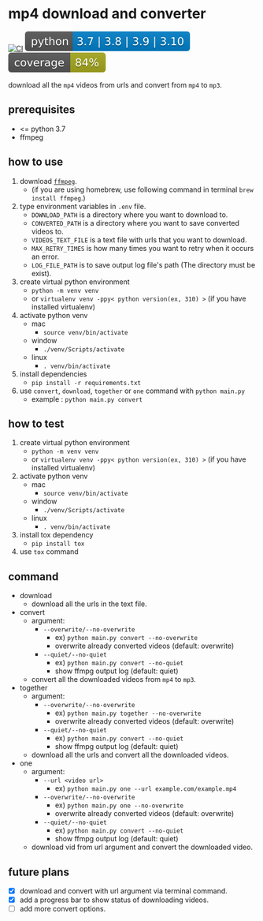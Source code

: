 # mp4 download and converter
[![CI](https://github.com/sammiee5311/mp4-download-and-converter/actions/workflows/CI.yaml/badge.svg)](https://github.com/sammiee5311/mp4-download-and-converter/actions/workflows/CI.yaml) [![python](./imgs/python-version.svg)]() [![](./imgs/coverage.svg?dummy=8484744)]()

download all the `mp4` videos from urls and convert from `mp4` to `mp3`.

## prerequisites
- <= python 3.7
- ffmpeg

## how to use
1. download [`ffmpeg`](https://ffmpeg.org/).
    - (if you are using homebrew, use following command in terminal `brew install ffmpeg`.)
2. type environment variables in `.env` file.
    - `DOWNLOAD_PATH` is a directory where you want to download to.
    - `CONVERTED_PATH` is a directory where you want to save converted videos to.
    - `VIDEOS_TEXT_FILE` is a text file with urls that you want to download.
    - `MAX_RETRY_TIMES` is how many times you want to retry when it occurs an error.
    - `LOG_FILE_PATH` is to save output log file's path (The directory must be exist).
3. create virtual python environment
    - `python -m venv venv`
    - or `virtualenv venv -ppy< python version(ex, 310) >` (if you have installed virtualenv)
4. activate python venv
    - mac
        - `source venv/bin/activate`
    - window
        - `./venv/Scripts/activate`
    - linux
        - `. venv/bin/activate`
5. install dependencies
    - `pip install -r requirements.txt`
6. use `convert`, `download`, `together` or `one` command with `python main.py`
    - example : `python main.py convert`

## how to test
1. create virtual python environment
    - `python -m venv venv`
    - or `virtualenv venv -ppy< python version(ex, 310) >` (if you have installed virtualenv)
2. activate python venv
    - mac
        - `source venv/bin/activate`
    - window
        - `./venv/Scripts/activate`
    - linux
        - `. venv/bin/activate`
3. install tox dependency
    - `pip install tox`
4. use `tox` command

## command
- download
    - download all the urls in the text file.
- convert
    - argument:
        - `--overwrite/--no-overwrite`
            - ex) `python main.py convert --no-overwrite`
            - overwrite already converted videos (default: overwrite)
        - `--quiet/--no-quiet`
            - ex) `python main.py convert --no-quiet`
            - show ffmpg output log (default: quiet)
    - convert all the downloaded videos from `mp4` to `mp3`.
- together
    - argument:
        - `--overwrite/--no-overwrite`
            - ex) `python main.py together --no-overwrite`
            - overwrite already converted videos (default: overwrite)
        - `--quiet/--no-quiet`
            - ex) `python main.py convert --no-quiet`
            - show ffmpg output log (default: quiet)
    - download all the urls and convert all the downloaded videos.
- one
    - argument:
        - `--url <video url>`
            - ex) `python main.py one --url example.com/example.mp4`
        - `--overwrite/--no-overwrite`
            - ex) `python main.py one --no-overwrite`
            - overwrite already converted videos (default: overwrite)
        - `--quiet/--no-quiet`
            - ex) `python main.py convert --no-quiet`
            - show ffmpg output log (default: quiet)
    - download vid from url argument and convert the downloaded video.

## future plans
- [x] download and convert with url argument via terminal command.
- [x] add a progress bar to show status of downloading videos.
- [ ] add more convert options.
